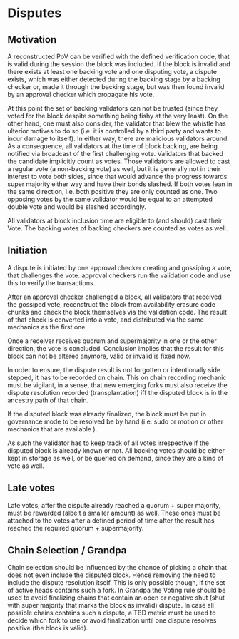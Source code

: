 # Disputes

## Motivation

A reconstructed PoV can be verified with the defined verification code, that is valid during the session the block was included.
If the block is invalid and there exists at least one backing vote and one disputing vote, a dispute exists,
which was either detected during the backing stage by a backing checker
or, made it through the backing stage, but was then found invalid by an approval checker which
propagate his vote.

At this point the set of backing validators can not be trusted (since they voted for the block despite something being
fishy at the very least). On the other hand, one must also consider, the validator that blew the whistle has ulterior motives
to do so (i.e. it is controlled by a third party and wants to incur damage to itself).
In either way, there are malicious validators around.
As a consequence, all validators at the time of block backing, are being notified via broadcast of
the first challenging vote.
Validators that backed the candidate implicitly count as votes. Those validators are allowed to cast
a regular vote (a non-backing vote) as well, but it is generally not in their interest to vote both sides, since that would
advance the progress towards super majority either way and have their bonds slashed.
If both votes lean in the same direction, i.e. both positive they are only counted as one.
Two opposing votes by the same validator would be equal to an attempted double vote and would be slashed accordingly.

All validators at block inclusion time are eligible to (and should) cast their Vote. The backing votes of backing checkers
are counted as votes as well.

## Initiation

A dispute is initiated by one approval checker creating and gossiping a vote, that challenges the vote.
approval checkers run the validation code and use this to verify the transactions.

After an approval checker challenged a block, all validators that received the gossiped vote, reconstruct the block
from availability erasure code chunks and check the block themselves via the validation code.
The result of that check is converted into a vote, and distributed via the same mechanics as the first one.

Once a receiver receives quorum and supermajority in one or the other direction, the
vote is concluded.
Conclusion implies that the result for this block can not be altered anymore, valid or invalid is fixed now.

In order to ensure, the dispute result is not forgotten or intentionally side stepped, it has to be recorded on chain.
This on chain recording mechanic must be vigilant, in a sense, that new emerging forks
must also receive the dispute resolution recorded (transplantation) iff the disputed block is in the
ancestry path of that chain.

If the disputed block was already finalized, the block must be put in governance mode to be resolved be by hand
(i.e. sudo or motion or other mechanics that are available ).

As such the validator has to keep track of all votes irrespective if the disputed block is already known or not.
All backing votes should be either kept in storage as well, or be queried on demand, since they are a kind of vote
as well.

## Late votes

Late votes, after the dispute already reached a quorum + super majority, must be rewarded (albeit a smaller amount) as well.
These ones must be attached to the votes after a defined period of time after the result has reached
the required quorum + supermajority.

## Chain Selection / Grandpa

Chain selection should be influenced by the chance of picking a chain that does not even include the disputed block.
Hence removing the need to include the dispute resolution itself.
This is only possible though, if the set of active heads contains such a fork.
In Grandpa the Voting rule should be used to avoid finalizing chains that contain an open or negative shut (shut with super majority that marks the block as invalid) dispute.
In case all possible chains contains such a dispute, a TBD metric must be used to decide which fork to use or avoid finalization until one dispute resolves positive (the
block is valid).
